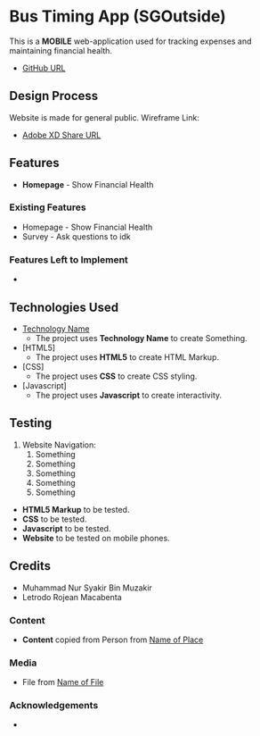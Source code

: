 # Bus Timing App (SGOutside)
This is a **MOBILE** web-application used for tracking expenses and maintaining financial health.
- [GitHub URL](Link)
## Design Process
Website is made for general public.
Wireframe Link:
- [Adobe XD Share URL](Link)
## Features
- **Homepage** - Show Financial Health
### Existing Features
- Homepage - Show Financial Health
- Survey - Ask questions to idk
### Features Left to Implement
- 
## Technologies Used
- [Technology Name](Link)
    - The project uses **Technology Name** to create Something.
- [HTML5]
    - The project uses **HTML5** to create HTML Markup.
- [CSS]
    - The project uses **CSS** to create CSS styling.
- [Javascript]
    - The project uses **Javascript** to create interactivity.
## Testing
1. Website Navigation:
    1. Something
    2. Something
    3. Something
    4. Something
    5. Something

- **HTML5 Markup** to be tested.
- **CSS** to be tested.
- **Javascript** to be tested.
- **Website** to be tested on mobile phones.
## Credits
- Muhammad Nur Syakir Bin Muzakir
- Letrodo Rojean Macabenta
### Content
- **Content** copied from Person from [Name of Place](Link)

### Media
- File from [Name of File](Link)
### Acknowledgements
- 